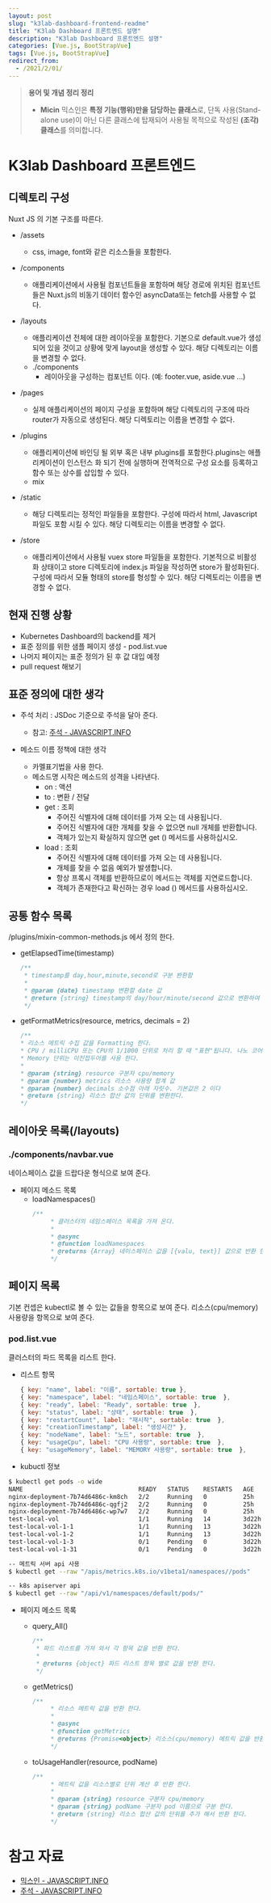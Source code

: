 ```yaml
---
layout: post
slug: "k3lab-dashboard-frontend-readme"
title: "K3lab Dashboard 프론트엔드 설명"
description: "K3lab Dashboard 프론트엔드 설명"
categories: [Vue.js, BootStrapVue]
tags: [Vue.js, BootStrapVue]
redirect_from:
  - /2021/2/01/
---
```



> **용어 및 개념 정리 정리**
> - **Micin**
> 믹스인은 **특정 기능(행위)만을 담당하는 클래스**로, 단독 사용(Stand-alone use)이 아닌 다른 클래스에 탑재되어 사용될 목적으로 작성된 **(조각) 클래스**를 의미합니다.

# K3lab Dashboard 프론트엔드

## 디렉토리 구성

Nuxt JS 의 기본 구조를 따른다.

- /assets
  - css, image, font와 같은 리소스들을 포함한다.
  
- /components
  - 애플리케이션에서 사용될 컴포넌트들을 포함하며 해당 경로에 위치된 컴포넌트들은 Nuxt.js의 비동기 데이터 함수인 asyncData또는 fetch를 사용할 수 없다.

- /layouts
  - 애플리케이션 전체에 대한 레이아웃을 포함한다. 기본으로 default.vue가 생성되어 있을 것이고 상황에 맞게 layout을 생성할 수 있다. 해당 디렉토리는 이름을 변경할 수 없다.
  - ./components
    - 레이아웃을 구성하는 컴포넌트 이다. (예: footer.vue, aside.vue ...)
  
- /pages
  - 실제 애플리케이션의 페이지 구성을 포함하며 해당 디렉토리의 구조에 따라 router가 자동으로 생성된다. 해당 디렉토리는 이름을 변경할 수 없다.

- /plugins
  - 애플리케이션에 바인딩 될 외부 혹은 내부 plugins를 포함한다.plugins는 애플리케이션이 인스턴스 화 되기 전에 실행하며 전역적으로 구성 요소를 등록하고 함수 또는 상수를 삽입할 수 있다.
  - mix

- /static
  - 해당 디렉토리는 정적인 파일들을 포함한다. 구성에 따라서 html, Javascript 파일도 포함 시킬 수 있다. 해당 디렉토리는 이름을 변경할 수 없다.

- /store
  - 애플리케이션에서 사용될 vuex store 파일들을 포함한다. 기본적으로 비활성화 상태이고 store 디렉토리에 index.js 파일을 작성하면 store가 활성화된다. 구성에 따라서 모듈 형태의 store를 형성할 수 있다. 해당 디렉토리는 이름을 변경할 수 없다.

## 현재 진행 상황

- Kubernetes Dashboard의 backend를 제거
- 표준 정의를 위한 샘플 페이지 생성 - pod.list.vue
- 나머지 페이지는 표준 정의가 된 후 값 대입 예정
- pull request 해보기

## 표준 정의에 대한 생각

- 주석 처리 : JSDoc 기준으로 주석을 달아 준다.
  - 참고: [주석 - JAVASCRIPT.INFO](https://ko.javascript.info/comments)
  
- 메소드 이름 정책에 대한 생각
  - 카멜표기법을 사용 한다.
  - 메소드명 시작은 메소드의 성격을 나타낸다.
    - on : 액션
    - to : 변환 / 전달
    - get : 조회
      - 주어진 식별자에 대해 데이터를 가져 오는 데 사용됩니다. 
      - 주어진 식별자에 대한 개체를 찾을 수 없으면 null 개체를 반환합니다. 
      - 객체가 있는지 확실하지 않으면 get () 메서드를 사용하십시오. 
    - load : 조회
      - 주어진 식별자에 대해 데이터를 가져 오는 데 사용됩니다. 
      - 개체를 찾을 수 없음 예외가 발생합니다. 
      - 항상 프록시 객체를 반환하므로이 메서드는 객체를 지연로드합니다.
      - 객체가 존재한다고 확신하는 경우 load () 메서드를 사용하십시오. 

## 공통 함수 목록

/plugins/mixin-common-methods.js 에서 정의 한다.

- getElapsedTime(timestamp)
  ```js
  /**
   * timestamp를 day,hour,minute,second로 구분 봔환함
   *
   * @param {date} timestamp 변환할 date 값
   * @return {string} timestamp의 day/hour/minute/second 값으로 변환하여 반환함
   */
  ```

- getFormatMetrics(resource, metrics, decimals = 2)
  ```js
  /**
  * 리소스 메트릭 수집 값을 Formatting 한다.
  * CPU / milliCPU 또는 CPU의 1/1000 단위로 처리 할 때 "표현"됩니다. 나노 코어 / 나노 CPU는 CPU의 1/1000000000 (10 억분의 1)입니다.
  * Memory 단위는 이진접두어를 사용 한다.
  *
  * @param {string} resource 구분자 cpu/memory
  * @param {number} metrics 리소스 사용량 합계 값
  * @param {number} decimals 소수점 아래 자릿수. 기본값은 2 이다
  * @return {string} 리소스 합산 값의 단위를 변환한다.
  */
  ```

## 레이아웃 목록(/layouts)

### ./components/navbar.vue

네이스페이스 값을 드랍다운 형식으로 보여 준다.

- 페이지 메소드 목록
  - loadNamespaces()
    ```js
    /**
		 * 클러스터의 네임스페이스 목록을 가져 온다.
		 * 
		 * @async
		 * @function loadNamespaces
		 * @returns {Array} 네이스페이스 값을 [{valu, text}] 값으로 반환 한다.
		 */
    ```

## 페이지 목록

기본 컨셉은 kubectl로 볼 수 있는 값들을 항목으로 보여 준다.
리소스(cpu/memory) 사용량을 항목으로 보여 준다. 

### pod.list.vue

클러스터의 파드 목록을 리스트 한다.

- 리스트 항목
  ```js
  { key: "name", label: "이름", sortable: true },
  { key: "namespace", label: "네임스페이스", sortable: true  },
  { key: "ready", label: "Ready", sortable: true  },
  { key: "status", label: "상태", sortable: true  },
  { key: "restartCount", label: "재시작", sortable: true  },
  { key: "creationTimestamp", label: "생성시간" },
  { key: "nodeName", label: "노드", sortable: true  },
  { key: "usageCpu", label: "CPU 사용량", sortable: true  },
  { key: "usageMemory", label: "MEMORY 사용량", sortable: true  },
  ```

- kubuctl 정보
```sh
$ kubectl get pods -o wide
NAME                                READY   STATUS    RESTARTS   AGE     IP               NODE           NOMINATED NODE   READINESS GATES
nginx-deployment-7b74d6486c-km8ch   2/2     Running   0          25h     10.244.239.197   k8s-node-2-1   <none>           <none>
nginx-deployment-7b74d6486c-qgfj2   2/2     Running   0          25h     10.244.239.198   k8s-node-2-1   <none>           <none>
nginx-deployment-7b74d6486c-wp7w7   2/2     Running   0          25h     10.244.78.70     k8s-node-1-1   <none>           <none>
test-local-vol                      1/1     Running   14         3d22h   10.244.239.193   k8s-node-2-1   <none>           <none>
test-local-vol-1-1                  1/1     Running   13         3d22h   10.244.78.67     k8s-node-1-1   <none>           <none>
test-local-vol-1-2                  1/1     Running   13         3d22h   10.244.78.68     k8s-node-1-1   <none>           <none>
test-local-vol-1-3                  0/1     Pending   0          3d22h   <none>           <none>         <none>           <none>
test-local-vol-1-31                 0/1     Pending   0          3d22h   <none>           <none>         <none>           <none>

-- 메트릭 서버 api 사용
$ kubectl get --raw "/apis/metrics.k8s.io/v1beta1/namespaces//pods"

-- k8s apiserver api
$ kubectl get --raw "/api/v1/namespaces/default/pods/"
```

- 페이지 메소드 목록
  - query_All()
    ```js
    /**
     * 파드 리스트를 가져 와서 각 항목 값을 반환 한다.
     * 
     * @returns {object} 파드 리스트 항목 별로 값을 반환 한다.
     */
    ```

  - getMetrics()
    ```js
    /**
		 * 리소스 메트릭 값을 반환 한다.
		 * 
		 * @async
		 * @function getMetrics
		 * @returns {Promise<object>} 리소스(cpu/memory) 메트릭 값을 반환 한다.
		 */
    ```

  - toUsageHandler(resource, podName)
    ```js
    /**
		 * 메트릭 값을 리소스별로 단위 계산 후 반환 한다.
		 * 
		 * @param {string} resource 구분자 cpu/memory
		 * @param {string} podName 구분자 pod 이름으로 구분 한다.
		 * @return {string} 리소스 합산 값의 단위를 추가 해서 반환 한다.
		 */
    ```

# 참고 자료

- [믹스인 - JAVASCRIPT.INFO](https://ko.javascript.info/mixins)
- [주석 - JAVASCRIPT.INFO](https://ko.javascript.info/comments)
